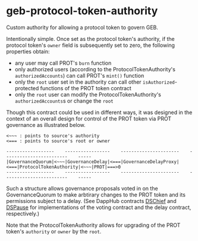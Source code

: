 # geb-protocol-token-authority

Custom authority for allowing a protocol token to govern GEB.

Intentionally simple. Once set as the protocol token's authority, if the protocol token's `owner` field is subsequently set to zero, the following properties obtain:

* any user may call PROT's `burn` function
* only authorized users (according to the ProtocolTokenAuthority's `authorizedAccounts`) can call PROT's `mint()` function
* only the `root` user set in the authority can call other `isAuthorized`-protected functions of the PROT token contract
* only the `root` user can modify the ProtocolTokenAuthority's `authorizedAccounts`s or change the `root`

Though this contract could be used in different ways, it was designed in the context of an overall design for control of the PROT token via PROT governance as illustrated below.

```
<~~~ : points to source's authority
<=== : points to source's root or owner

------------------    -----------------    ----------------------    ------------------------    -----
|GovernanceQuorum|<~~~|GovernanceDelay|<===|GovernanceDelayProxy|<===|ProtocolTokenAuthority|<~~~|PROT|===>0
------------------    -----------------    ----------------------    ------------------------    -----
```

Such a structure allows governance proposals voted in on the GovernanceQuorum to make arbtirary changes to the PROT token and its permissions subject to a delay. (See DappHub contracts
[DSChief](https://github.com/dapphub/ds-chief) and [DSPause](https://github.com/dapphub/ds-pause)
for implementations of the voting contract and the delay contract, respectively.)

Note that the ProtocolTokenAuthority allows for upgrading of the PROT token's `authority` or `owner` by the `root`.
